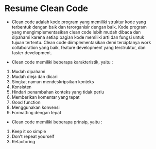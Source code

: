 # Resume Clean Code

- Clean code adalah kode program yang memiliki struktur kode yang terbentuk dengan baik dan terorganisir dengan baik. Kode program yang mengimplementasikan clean code lebih mudah dibaca dan dipahami karena setiap bagian kode memiliki arti dan fungsi untuk tujuan tertentu. Clean code diimplementasikan demi terciptanya work collaboration yang baik, feature development yang terstruktur, dan faster development.

- Clean code memiliki beberapa karakteristik, yaitu :

1. Mudah dipahami
2. Mudah dieja dan dicari
3. Singkat namun mendeskripsikan konteks
4. Konsisten
5. Hindari penambahan konteks yang tidak perlu
6. Memberikan komentar yang tepat
7. Good function
8. Menggunakan konvensi
9. Formatting dengan tepat

- Clean code memiliki beberapa prinsip, yaitu :

1. Keep it so simple
2. Don't repeat yourself
3. Refactoring

